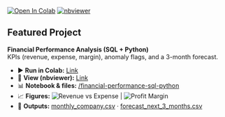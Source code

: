 [![Open In Colab](https://colab.research.google.com/assets/colab-badge.svg)](https://colab.research.google.com/github/mpclazz/Labwork/blob/main/financial-performance-sql-python/financial-performance-sql-python.ipynb)
[![nbviewer](https://img.shields.io/badge/View%20in-nbviewer-blue)](https://nbviewer.org/github/mpclazz/Labwork/blob/main/financial-performance-sql-python/financial-performance-sql-python.ipynb)

## Featured Project
**Financial Performance Analysis (SQL + Python)**  
KPIs (revenue, expense, margin), anomaly flags, and a 3-month forecast.

- ▶️ **Run in Colab:** [Link](https://colab.research.google.com/github/mpclazz/Labwork/blob/main/financial-performance-sql-python/financial-performance-sql-python.ipynb)
- 👀 **View (nbviewer):** [Link](https://nbviewer.org/github/mpclazz/Labwork/blob/main/financial-performance-sql-python/financial-performance-sql-python.ipynb)
- 📊 **Notebook & files:** [/financial-performance-sql-python](./financial-performance-sql-python/)
- 📈 **Figures:** ![Revenue vs Expense](./financial-performance-sql-python/figures/revenue_vs_expense.png)  |  ![Profit Margin](./financial-performance-sql-python/figures/profit_margin.png)
- 📄 **Outputs:** [monthly_company.csv](./financial-performance-sql-python/outputs/monthly_company.csv) · [forecast_next_3_months.csv](./financial-performance-sql-python/outputs/forecast_next_3_months.csv)


